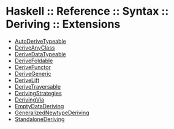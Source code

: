 # Haskell :: Reference :: Syntax :: Deriving :: Extensions

- [AutoDeriveTypeable](./AutoDeriveTypeable.md)
- [DeriveAnyClass](./DeriveAnyClass.md)
- [DeriveDataTypeable](./DeriveDataTypeable.md)
- [DeriveFoldable](./DeriveFoldable.md)
- [DeriveFunctor](./DeriveFunctor.md)
- [DeriveGeneric](./DeriveGeneric.md)
- [DeriveLift](./DeriveLift.md)
- [DeriveTraversable](./DeriveTraversable.md)
- [DerivingStrategies](./DerivingStrategies.md)
- [DerivingVia](./DerivingVia.md)
- [EmptyDataDeriving](./EmptyDataDeriving.md)
- [GeneralizedNewtypeDeriving](./GeneralizedNewtypeDeriving.md)
- [StandaloneDeriving](./StandaloneDeriving.md)

[](../../../tools/haskell-components/ghc/ghc-lang-ext-desc/DeriveAnyClass.md) 
[](../../../tools/haskell-components/ghc/ghc-lang-ext-desc/DeriveDataTypeable.md%0D) [](../../../tools/haskell-components/ghc/ghc-lang-ext-desc/DeriveFoldable.md%0D) [](../../../tools/haskell-components/ghc/ghc-lang-ext-desc/DeriveFunctor.md%0D) [](../../../tools/haskell-components/ghc/ghc-lang-ext-desc/DeriveGeneric.md%0D) [](../../../tools/haskell-components/ghc/ghc-lang-ext-desc/DeriveLift.md%0D) [](../../../tools/haskell-components/ghc/ghc-lang-ext-desc/DeriveTraversable.md%0D) [](../../../tools/haskell-components/ghc/ghc-lang-ext-desc/DerivingStrategies.md%0D) [](../../../tools/haskell-components/ghc/ghc-lang-ext-desc/DerivingVia.md) 
